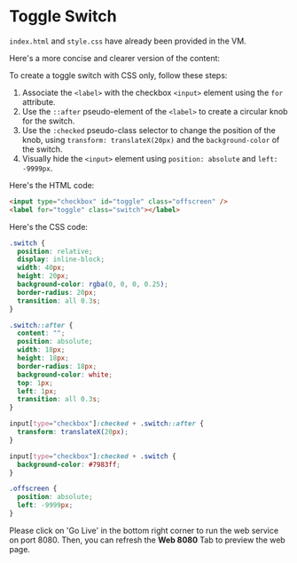 # Toggle Switch

`index.html` and `style.css` have already been provided in the VM.

Here's a more concise and clearer version of the content:

To create a toggle switch with CSS only, follow these steps:

1. Associate the `<label>` with the checkbox `<input>` element using the `for` attribute.
2. Use the `::after` pseudo-element of the `<label>` to create a circular knob for the switch.
3. Use the `:checked` pseudo-class selector to change the position of the knob, using `transform: translateX(20px)` and the `background-color` of the switch.
4. Visually hide the `<input>` element using `position: absolute` and `left: -9999px`.

Here's the HTML code:

```html
<input type="checkbox" id="toggle" class="offscreen" />
<label for="toggle" class="switch"></label>
```

Here's the CSS code:

```css
.switch {
  position: relative;
  display: inline-block;
  width: 40px;
  height: 20px;
  background-color: rgba(0, 0, 0, 0.25);
  border-radius: 20px;
  transition: all 0.3s;
}

.switch::after {
  content: "";
  position: absolute;
  width: 18px;
  height: 18px;
  border-radius: 18px;
  background-color: white;
  top: 1px;
  left: 1px;
  transition: all 0.3s;
}

input[type="checkbox"]:checked + .switch::after {
  transform: translateX(20px);
}

input[type="checkbox"]:checked + .switch {
  background-color: #7983ff;
}

.offscreen {
  position: absolute;
  left: -9999px;
}
```

Please click on 'Go Live' in the bottom right corner to run the web service on port 8080. Then, you can refresh the **Web 8080** Tab to preview the web page.
